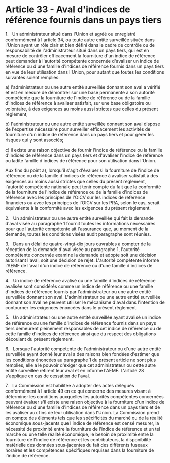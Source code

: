 # Article 33 - Aval d'indices de référence fournis dans un pays tiers


1.   Un administrateur situé dans l'Union et agréé ou enregistré conformément à l'article 34, ou toute autre entité surveillée située dans l'Union ayant un rôle clair et bien défini dans le cadre de contrôle ou de responsabilité de l'administrateur situé dans un pays tiers, qui est en mesure de contrôler efficacement la fourniture d'un indice de référence peut demander à l'autorité compétente concernée d'avaliser un indice de référence ou d'une famille d'indices de référence fournis dans un pays tiers en vue de leur utilisation dans l'Union, pour autant que toutes les conditions suivantes soient remplies:

a) l'administrateur ou une autre entité surveillée donnant son aval a vérifié et est en mesure de démontrer sur une base permanente à son autorité compétente que la fourniture de l'indice de référence ou de la famille d'indices de référence à avaliser satisfait, sur une base obligatoire ou volontaire, à des exigences au moins aussi strictes que celles du présent règlement;

b) l'administrateur ou une autre entité surveillée donnant son aval dispose de l'expertise nécessaire pour surveiller efficacement les activités de fourniture d'un indice de référence dans un pays tiers et pour gérer les risques qui y sont associés;

c) il existe une raison objective de fournir l'indice de référence ou la famille d'indices de référence dans un pays tiers et d'avaliser l'indice de référence ou ladite famille d'indices de référence pour son utilisation dans l'Union.

Aux fins du point a), lorsqu'il s'agit d'évaluer si la fourniture de l'indice de référence ou de la famille d'indices de référence à avaliser satisfait à des exigences au moins aussi strictes que celles du présent règlement, l'autorité compétente nationale peut tenir compte du fait que la conformité de la fourniture de l'indice de référence ou de la famille d'indices de référence avec les principes de l'OICV sur les indices de référence financiers ou avec les principes de l'OICV sur les PRA, selon le cas, serait équivalente à la conformité avec les exigences du présent règlement.

2.   Un administrateur ou une autre entité surveillée qui fait la demande d'aval visée au paragraphe 1 fournit toutes les informations nécessaires pour que l'autorité compétente ait l'assurance que, au moment de la demande, toutes les conditions visées audit paragraphe sont réunies.

3.   Dans un délai de quatre-vingt-dix jours ouvrables à compter de la réception de la demande d'aval visée au paragraphe 1, l'autorité compétente concernée examine la demande et adopte soit une décision autorisant l'aval, soit une décision de rejet. L'autorité compétente informe l'AEMF de l'aval d'un indice de référence ou d'une famille d'indices de référence.

4.   Un indice de référence avalisé ou une famille d'indices de référence avalisée sont considérés comme un indice de référence ou une famille d'indices de référence fournis par l'administrateur ou une autre entité surveillée donnant son aval. L'administrateur ou une autre entité surveillée donnant son aval ne peuvent utiliser le mécanisme d'aval dans l'intention de contourner les exigences énoncées dans le présent règlement.

5.   Un administrateur ou une autre entité surveillée ayant avalisé un indice de référence ou une famille d'indices de référence fournis dans un pays tiers demeurent pleinement responsables de cet indice de référence ou de cette famille d'indices de référence ainsi que du respect des obligations découlant du présent règlement.

6.   Lorsque l'autorité compétente de l'administrateur ou d'une autre entité surveillée ayant donné leur aval a des raisons bien fondées d'estimer que les conditions énoncées au paragraphe 1 du présent article ne sont plus remplies, elle a le pouvoir d'exiger que cet administrateur ou cette autre entité surveillée retirent leur aval et en informe l'AEMF. L'article 28 s'applique en cas de cessation de l'aval.

7.   La Commission est habilitée à adopter des actes délégués conformément à l'article 49 en ce qui concerne des mesures visant à déterminer les conditions auxquelles les autorités compétentes concernées peuvent évaluer s'il existe une raison objective à la fourniture d'un indice de référence ou d'une famille d'indices de référence dans un pays tiers et de les avaliser aux fins de leur utilisation dans l'Union. La Commission prend en compte des éléments tels que les spécificités du marché ou de la réalité économique sous-jacents que l'indice de référence est censé mesurer, la nécessité de proximité entre la fourniture de l'indice de référence et un tel marché ou une telle réalité économique, le besoin de proximité entre la fourniture de l'indice de référence et les contributeurs, la disponibilité matérielle des données sous-jacentes du fait des différents fuseaux horaires et les compétences spécifiques requises dans la fourniture de l'indice de référence.
